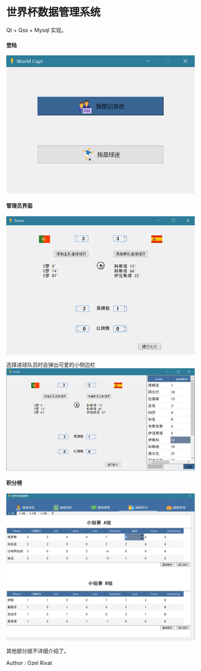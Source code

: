 # 世界杯数据管理系统

Qt + Qss + Mysql 实现。


#### 登陆
![image](image/登陆选项.png)

#### 管理员界面

![image](image/修改比分数据.png) 

选择进球队员时会弹出可爱的小侧边栏
![image](image/侧边栏.png)

#### 积分榜
![image](image/积分榜.png)

其他部分就不详细介绍了。

Author : Ozel Rixat
